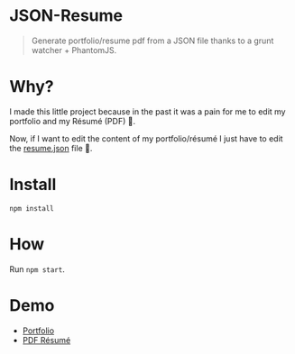 JSON-Resume
===========

> Generate portfolio/resume pdf from a JSON file thanks to a grunt watcher + PhantomJS.

# Why?

I made this little project because in the past it was a pain for me to edit my portfolio and my Résumé (PDF) :no_good:.

Now, if I want to edit the content of my portfolio/résumé I just have to edit the  [resume.json](https://github.com/ababol/JSON-Resume/blob/master/resume.json) file :tada:.

# Install

```
npm install
```

# How

Run `npm start`.

# Demo

* [Portfolio](http://babol.me)
* [PDF Résumé](http://babol.me/cv/arnaud_babol_en.pdf)
